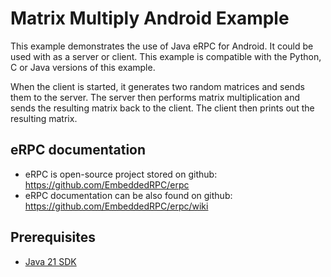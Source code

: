 # Matrix Multiply Android Example

This example demonstrates the use of Java eRPC for Android. It could be used with as a server or client. This example is
compatible with the Python, C or Java versions of this example.

When the client is started, it generates two random matrices and sends them to the server. The server then performs
matrix multiplication and sends the resulting matrix back to the client. The client then prints out the resulting
matrix.

## eRPC documentation

- eRPC is open-source project stored on github: https://github.com/EmbeddedRPC/erpc
- eRPC documentation can be also found on github: https://github.com/EmbeddedRPC/erpc/wiki

## Prerequisites

- [Java 21 SDK](https://jdk.java.net/21/)